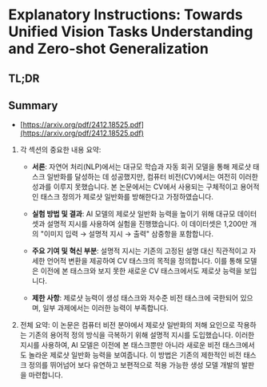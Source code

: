 # Explanatory Instructions: Towards Unified Vision Tasks Understanding and Zero-shot Generalization
## TL;DR
## Summary
- [https://arxiv.org/pdf/2412.18525.pdf](https://arxiv.org/pdf/2412.18525.pdf)

1. 각 섹션의 중요한 내용 요약:
   - **서론**: 자연어 처리(NLP)에서는 대규모 학습과 자동 회귀 모델을 통해 제로샷 태스크 일반화를 달성하는 데 성공했지만, 컴퓨터 비전(CV)에서는 여전히 이러한 성과를 이루지 못했습니다. 본 논문에서는 CV에서 사용되는 구체적이고 용어적인 태스크 정의가 제로샷 일반화를 방해한다고 가정하였습니다.
   
   - **실험 방법 및 결과**: AI 모델의 제로샷 일반화 능력을 높이기 위해 대규모 데이터셋과 설명적 지시를 사용하여 실험을 진행했습니다. 이 데이터셋은 1,200만 개의 "이미지 입력 → 설명적 지시 → 출력" 삼중항을 포함합니다.
   
   - **주요 기여 및 혁신 부분**: 설명적 지시는 기존의 고정된 설명 대신 직관적이고 자세한 언어적 변환을 제공하여 CV 태스크의 목적을 정의합니다. 이를 통해 모델은 이전에 본 태스크와 보지 못한 새로운 CV 태스크에서도 제로샷 능력을 보입니다.
   
   - **제한 사항**: 제로샷 능력이 생성 태스크와 저수준 비전 태스크에 국한되어 있으며, 일부 과제에서는 이러한 능력이 부족합니다.

2. 전체 요약:
   이 논문은 컴퓨터 비전 분야에서 제로샷 일반화의 저해 요인으로 작용하는 기존의 용어적 정의 방식을 극복하기 위해 설명적 지시를 도입했습니다. 이러한 지시를 사용하여, AI 모델은 이전에 본 태스크뿐만 아니라 새로운 비전 태스크에서도 놀라운 제로샷 일반화 능력을 보여줍니다. 이 방법은 기존의 제한적인 비전 태스크 정의를 뛰어넘어 보다 유연하고 보편적으로 적용 가능한 생성 모델 개발의 발판을 마련합니다.
